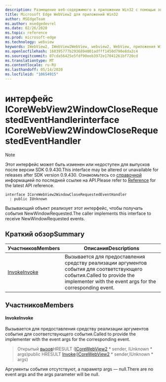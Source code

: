 ```yaml
---
description: Размещение веб-содержимого в приложении Win32 с помощью элемента управления Microsoft Edge WebView2
title: Microsoft Edge WebView2 для приложений Win32
author: MSEdgeTeam
ms.author: msedgedevrel
ms.date: 02/26/2020
ms.topic: reference
ms.prod: microsoft-edge
ms.technology: webview
keywords: IWebView2, IWebView2WebView, webview2, WebView, приложения Win32, Win32, EDGE, ICoreWebView2, ICoreWebView2Host, элемент управления "веб-браузер", HTML Edge
ms.openlocfilehash: 160395777b2936894001adfff1450d790e8da2c4
ms.sourcegitcommit: 07cda56425e5fdf90eeb3972e17041261bf720cd
ms.translationtype: MT
ms.contentlocale: ru-RU
ms.lasthandoff: 05/14/2020
ms.locfileid: "10654915"
---
```

# <span data-ttu-id="b9558-104">интерфейс ICoreWebView2WindowCloseRequestedEventHandler</span><span class="sxs-lookup"><span data-stu-id="b9558-104">interface ICoreWebView2WindowCloseRequestedEventHandler</span></span> 

> [!NOTE]
> <span data-ttu-id="b9558-105">Этот интерфейс может быть изменен или недоступен для выпусков после версии SDK 0.9.430.</span><span class="sxs-lookup"><span data-stu-id="b9558-105">This interface may be altered or unavailable for releases after SDK version 0.9.430.</span></span> <span data-ttu-id="b9558-106">Ознакомьтесь со [справочной](../../../webview2-api-reference.md) информацией по последней ссылке на API.</span><span class="sxs-lookup"><span data-stu-id="b9558-106">Please refer to [Reference](../../../webview2-api-reference.md) for the latest API reference.</span></span>

```
interface ICoreWebView2WindowCloseRequestedEventHandler
  : public IUnknown
```

<span data-ttu-id="b9558-107">Вызывающий объект реализует этот интерфейс, чтобы получать события NewWindowRequested.</span><span class="sxs-lookup"><span data-stu-id="b9558-107">The caller implements this interface to receive NewWindowRequested events.</span></span>

## <span data-ttu-id="b9558-108">Краткий обзор</span><span class="sxs-lookup"><span data-stu-id="b9558-108">Summary</span></span>

 <span data-ttu-id="b9558-109">Участников</span><span class="sxs-lookup"><span data-stu-id="b9558-109">Members</span></span>                        | <span data-ttu-id="b9558-110">Описания</span><span class="sxs-lookup"><span data-stu-id="b9558-110">Descriptions</span></span>
--------------------------------|---------------------------------------------
[<span data-ttu-id="b9558-111">Invoke</span><span class="sxs-lookup"><span data-stu-id="b9558-111">Invoke</span></span>](#invoke) | <span data-ttu-id="b9558-112">Вызывается для предоставления средству реализации аргументов события для соответствующего события.</span><span class="sxs-lookup"><span data-stu-id="b9558-112">Called to provide the implementer with the event args for the corresponding event.</span></span>

## <span data-ttu-id="b9558-113">Участников</span><span class="sxs-lookup"><span data-stu-id="b9558-113">Members</span></span>

#### <span data-ttu-id="b9558-114">Invoke</span><span class="sxs-lookup"><span data-stu-id="b9558-114">Invoke</span></span> 

<span data-ttu-id="b9558-115">Вызывается для предоставления средству реализации аргументов события для соответствующего события.</span><span class="sxs-lookup"><span data-stu-id="b9558-115">Called to provide the implementer with the event args for the corresponding event.</span></span>

> <span data-ttu-id="b9558-116">Открытый [вызов](#invoke)HRESULT ([ICoreWebView2](ICoreWebView2.md) \* sender, IUnknown \* args)</span><span class="sxs-lookup"><span data-stu-id="b9558-116">public HRESULT [Invoke](#invoke)([ICoreWebView2](ICoreWebView2.md) \* sender,IUnknown \* args)</span></span>

<span data-ttu-id="b9558-117">Аргументы события отсутствуют, а параметр args — null.</span><span class="sxs-lookup"><span data-stu-id="b9558-117">There are no event args and the args parameter will be null.</span></span>

